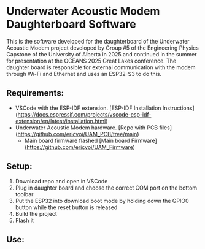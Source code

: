 # Underwater Acoustic Modem Daughterboard Software
This is the software developed for the daughterboard of the Underwater Acoustic Modem project developed by Group #5 of the Engineering Physics Capstone of the University of Alberta in 2025 and continued in the summer for presentation at the OCEANS 2025 Great Lakes conference. The daughter board is responsible for external communication with the modem through Wi-Fi and Ethernet and uses an ESP32-S3 to do this. 

## Requirements: 
+ VSCode with the ESP-IDF extension. [ESP-IDF Installation Instructions] (https://docs.espressif.com/projects/vscode-esp-idf-extension/en/latest/installation.html)
+ Underwater Acoustic Modem hardware. [Repo with PCB files] (https://github.com/ericvoi/UAM_PCB/tree/main)
  + Main board firmware flashed [Main board Firmware] (https://github.com/ericvoi/UAM_Firmware)

## Setup: 
1. Download repo and open in VSCode
2. Plug in daughter board and choose the correct COM port on the bottom toolbar
3. Put the ESP32 into download boot mode by holding down the GPIO0 button while the reset button is released
4. Build the project
5. Flash it

## Use:

